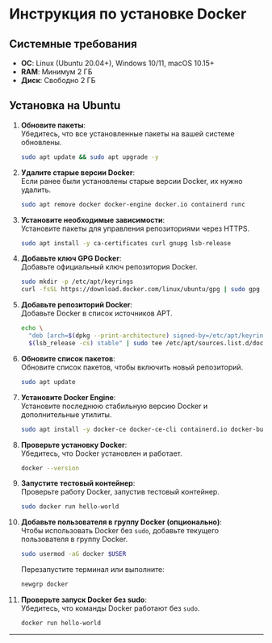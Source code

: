 # Инструкция по установке Docker

## Системные требования
- **ОС**: Linux (Ubuntu 20.04+), Windows 10/11, macOS 10.15+
- **RAM**: Минимум 2 ГБ
- **Диск**: Свободно 2 ГБ

## Установка на Ubuntu

1. **Обновите пакеты**:  
   Убедитесь, что все установленные пакеты на вашей системе обновлены.
   ```bash
   sudo apt update && sudo apt upgrade -y

2. **Удалите старые версии Docker**:  
   Если ранее были установлены старые версии Docker, их нужно удалить.
   ```bash
   sudo apt remove docker docker-engine docker.io containerd runc
   ```

3. **Установите необходимые зависимости**:  
   Установите пакеты для управления репозиториями через HTTPS.
   ```bash
   sudo apt install -y ca-certificates curl gnupg lsb-release
   ```

4. **Добавьте ключ GPG Docker**:  
   Добавьте официальный ключ репозитория Docker.
   ```bash
   sudo mkdir -p /etc/apt/keyrings
   curl -fsSL https://download.docker.com/linux/ubuntu/gpg | sudo gpg --dearmor -o /etc/apt/keyrings/docker.gpg
   ```

5. **Добавьте репозиторий Docker**:  
   Добавьте Docker в список источников APT.
   ```bash
   echo \
     "deb [arch=$(dpkg --print-architecture) signed-by=/etc/apt/keyrings/docker.gpg] https://download.docker.com/linux/ubuntu \
     $(lsb_release -cs) stable" | sudo tee /etc/apt/sources.list.d/docker.list > /dev/null
   ```

6. **Обновите список пакетов**:  
   Обновите список пакетов, чтобы включить новый репозиторий.
   ```bash
   sudo apt update
   ```

7. **Установите Docker Engine**:  
   Установите последнюю стабильную версию Docker и дополнительные утилиты.
   ```bash
   sudo apt install -y docker-ce docker-ce-cli containerd.io docker-buildx-plugin docker-compose-plugin
   ```

8. **Проверьте установку Docker**:  
   Убедитесь, что Docker установлен и работает.
   ```bash
   docker --version
   ```

9. **Запустите тестовый контейнер**:  
   Проверьте работу Docker, запустив тестовый контейнер.
   ```bash
   sudo docker run hello-world
   ```

10. **Добавьте пользователя в группу Docker (опционально)**:  
    Чтобы использовать Docker без `sudo`, добавьте текущего пользователя в группу Docker.
    ```bash
    sudo usermod -aG docker $USER
    ```

    Перезапустите терминал или выполните:
    ```bash
    newgrp docker
    ```

11. **Проверьте запуск Docker без sudo**:  
    Убедитесь, что команды Docker работают без `sudo`.
    ```bash
    docker run hello-world
    ```

---

```
